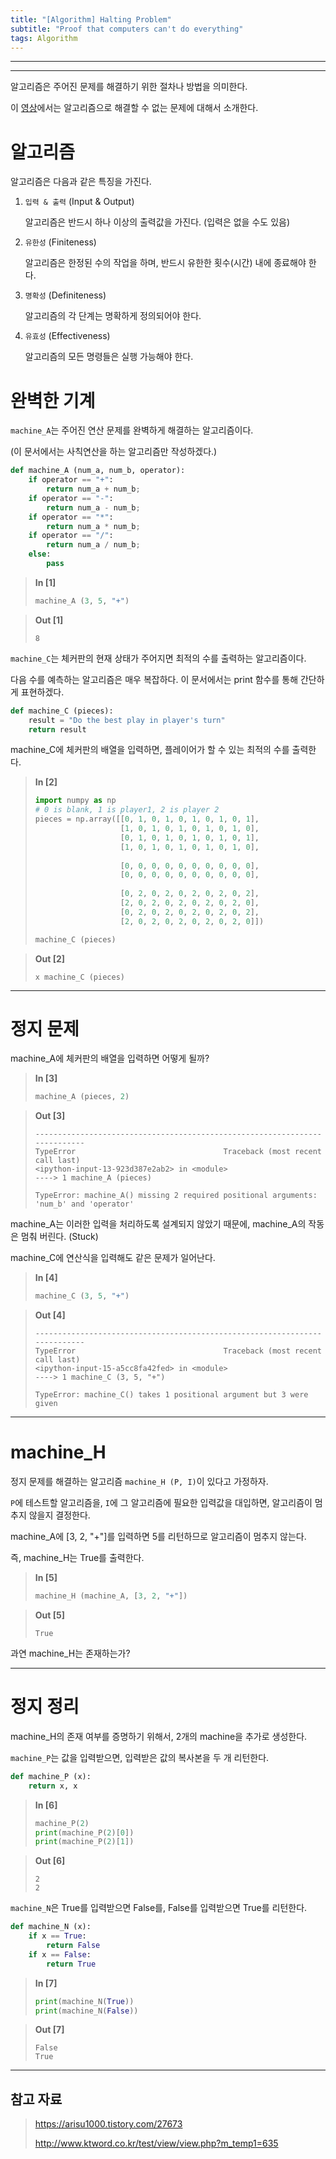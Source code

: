 ```yaml
---
title: "[Algorithm] Halting Problem"
subtitle: "Proof that computers can't do everything"
tags: Algorithm
---
```








---









---





알고리즘은 주어진 문제를 해결하기 위한 절차나 방법을 의미한다.

이 [영상](https://www.youtube.com/watch?v=92WHN-pAFCs&ab_channel=udiprod)에서는 알고리즘으로 해결할 수 없는 문제에 대해서 소개한다.



# 알고리즘

알고리즘은 다음과 같은 특징을 가진다.

1. `입력 & 출력` (Input & Output)

   알고리즘은 반드시 하나 이상의 출력값을 가진다. (입력은 없을 수도 있음)

1. `유한성` (Finiteness)

   알고리즘은 한정된 수의 작업을 하며, 반드시 유한한 횟수(시간) 내에 종료해야 한다.

3. `명확성` (Definiteness)

   알고리즘의 각 단계는 명확하게 정의되어야 한다.

4. `유효성` (Effectiveness)

   알고리즘의 모든 명령들은 실행 가능해야 한다.







# 완벽한 기계

`machine_A`는 주어진 연산 문제를 완벽하게 해결하는 알고리즘이다. 

(이 문서에서는 사칙연산을 하는 알고리즘만 작성하겠다.)

```python
def machine_A (num_a, num_b, operator):
    if operator == "+":
        return num_a + num_b;
    if operator == "-":
        return num_a - num_b;
    if operator == "*":
        return num_a * num_b;
    if operator == "/":
        return num_a / num_b;
    else:
        pass
```

> **In [1]**
>
> ```python
> machine_A (3, 5, "+")
> ```

> **Out [1]**
>
> ```
> 8
> ```



`machine_C`는 체커판의 현재 상태가 주어지면 최적의 수를 출력하는 알고리즘이다.

다음 수를 예측하는 알고리즘은 매우 복잡하다. 이 문서에서는 print 함수를 통해 간단하게 표현하겠다.


```python
def machine_C (pieces):
    result = "Do the best play in player's turn"
    return result
```

machine_C에 체커판의 배열을 입력하면, 플레이어가 할 수 있는 최적의 수를 출력한다.

> **In [2]**
>
> ```python
> import numpy as np
> # 0 is blank, 1 is player1, 2 is player 2
> pieces = np.array([[0, 1, 0, 1, 0, 1, 0, 1, 0, 1],
>                    [1, 0, 1, 0, 1, 0, 1, 0, 1, 0],
>                    [0, 1, 0, 1, 0, 1, 0, 1, 0, 1],
>                    [1, 0, 1, 0, 1, 0, 1, 0, 1, 0],
>                   
>                    [0, 0, 0, 0, 0, 0, 0, 0, 0, 0],
>                    [0, 0, 0, 0, 0, 0, 0, 0, 0, 0],
>                   
>                    [0, 2, 0, 2, 0, 2, 0, 2, 0, 2],
>                    [2, 0, 2, 0, 2, 0, 2, 0, 2, 0],
>                    [0, 2, 0, 2, 0, 2, 0, 2, 0, 2],
>                    [2, 0, 2, 0, 2, 0, 2, 0, 2, 0]])
> 
> machine_C (pieces)
> ```

> **Out [2]**
>
> ```
> x machine_C (pieces)
> ```

---





# 정지 문제

machine_A에 체커판의 배열을 입력하면 어떻게 될까?

> **In [3]**
>
> ```python
> machine_A (pieces, 2)
> ```

> **Out [3]**
>
> ```
> ---------------------------------------------------------------------------
> TypeError                                 Traceback (most recent call last)
> <ipython-input-13-923d387e2ab2> in <module>
> ----> 1 machine_A (pieces)
> 
> TypeError: machine_A() missing 2 required positional arguments: 'num_b' and 'operator'
> ```

machine_A는 이러한 입력을 처리하도록 설계되지 않았기 때문에, machine_A의 작동은 멈춰 버린다. (Stuck)

machine_C에 연산식을 입력해도 같은 문제가 일어난다.



> **In [4]**
>
> ```python
> machine_C (3, 5, "+")
> ```

> **Out [4]**
>
> ```
> ---------------------------------------------------------------------------
> TypeError                                 Traceback (most recent call last)
> <ipython-input-15-a5cc8fa42fed> in <module>
> ----> 1 machine_C (3, 5, "+")
> 
> TypeError: machine_C() takes 1 positional argument but 3 were given
> ```

---





# machine_H

정지 문제를 해결하는 알고리즘 `machine_H (P, I)`이 있다고 가정하자.

`P`에 테스트할 알고리즘을, `I`에 그 알고리즘에 필요한 입력값을 대입하면, 알고리즘이 멈추지 않을지 결정한다.

machine_A에 [3, 2, "+"]를 입력하면 5를 리턴하므로 알고리즘이 멈추지 않는다.

즉, machine_H는 True를 출력한다.

> **In [5]**
>
> ```python
> machine_H (machine_A, [3, 2, "+"])
> ```

> **Out [5]**
>
> ```
> True
> ```

과연 machine_H는 존재하는가?

---





# 정지 정리

machine_H의 존재 여부를 증명하기 위해서, 2개의 machine을 추가로 생성한다.

`machine_P`는 값을 입력받으면, 입력받은 값의 복사본을 두 개 리턴한다.

```python
def machine_P (x):
    return x, x
```

> **In [6]**
>
> ```python
> machine_P(2)
> print(machine_P(2)[0])
> print(machine_P(2)[1])
> ```

> **Out [6]**
>
> ```
> 2
> 2
> ```





`machine_N`은 True를 입력받으면 False를, False를 입력받으면 True를 리턴한다.

```python
def machine_N (x):
    if x == True:
        return False
    if x == False:
        return True
```

> **In [7]**
>
> ```python
> print(machine_N(True))
> print(machine_N(False))
> ```

> **Out [7]**
>
> ```
> False
> True
> ```









---

## 참고 자료

> https://arisu1000.tistory.com/27673
>
> http://www.ktword.co.kr/test/view/view.php?m_temp1=635

